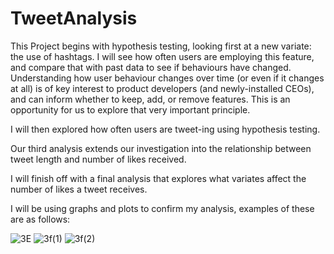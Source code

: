 # TweetAnalysis

This Project begins with hypothesis testing, looking first at a new variate: the use of hashtags. I will see how often users are employing
this feature, and compare that with past data to see if behaviours have changed. Understanding how user behaviour changes over time (or even
if it changes at all) is of key interest to product developers (and newly-installed CEOs), and can inform whether to keep, add, or remove
features. This is an opportunity for us to explore that very important principle.

I will then explored how often users are tweet-ing using hypothesis testing.

Our third analysis extends our investigation into the relationship between tweet length and number of likes received. 

I will finish off with a final analysis that explores what variates affect the number of likes a tweet receives. 

I will be using graphs and plots to confirm my analysis, examples of these are as follows:


![3E](https://user-images.githubusercontent.com/69566994/236724259-f7746571-e0c1-4a68-a3ac-bd471035c1e9.png)
![3f(1)](https://user-images.githubusercontent.com/69566994/236724281-7b998f26-7291-4718-86fd-f1d1529f08f2.png)
![3f(2)](https://user-images.githubusercontent.com/69566994/236724286-60393da7-e775-4d8d-bccf-b2e38de901c0.png)

